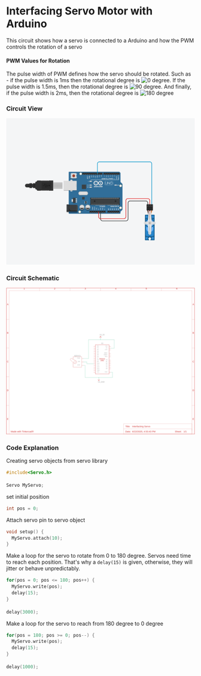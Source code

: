 # Interfacing Servo Motor with Arduino

This circuit shows how a servo is connected to a Arduino and how the PWM controls the rotation of a servo

#### **PWM Values for Rotation**
The pulse width of PWM defines how the servo should be rotated. Such as - if the pulse width is 1ms then the rotational degree is ![0 degree](https://latex.codecogs.com/svg.image?{\color{Emerald}0\degree}). If the pulse width is 1.5ms, then the rotational degree is ![90 degree](https://latex.codecogs.com/svg.image?{\color{Emerald}90\degree}). And finally, if the pulse width is 2ms, then the rotational degree is ![180 degree](https://latex.codecogs.com/svg.image?{\color{Emerald}180\degree})

### Circuit View
![alt text](circuit.png)

### Circuit Schematic
![alt text](circuit_schematic.png)

### Code Explanation
Creating servo objects from servo library
```cpp
#include<Servo.h>

Servo MyServo;
```

set initial position
```cpp
int pos = 0;
```
Attach servo pin to servo object
```cpp
void setup() {
  MyServo.attach(10);
}
```
Make a loop for the servo to rotate from 0 to 180 degree. Servos need time to reach each position. That's why a `delay(15)` is given, otherwise, they will jitter or behave unpredictably.
```cpp
for(pos = 0; pos <= 180; pos++) {
  MyServo.write(pos);
  delay(15);
}

delay(3000);
```

Make a loop for the servo to reach from 180 degree to 0 degree
```cpp
for(pos = 180; pos >= 0; pos--) {
  MyServo.write(pos);
  delay(15);
}

delay(1000);
```